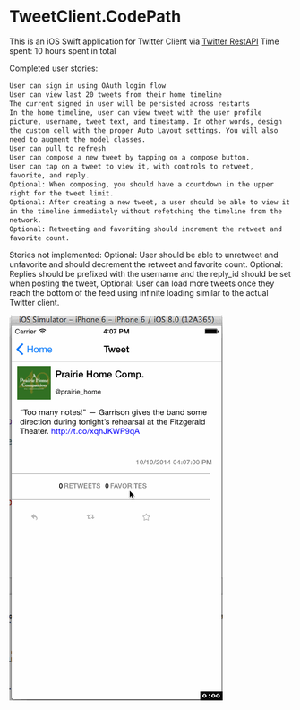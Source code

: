 TweetClient.CodePath
=============
This is an iOS Swift application for Twitter Client via [Twitter RestAPI](https://dev.twitter.com/rest/public)
Time spent: 10 hours spent in total

Completed user stories:

    User can sign in using OAuth login flow
    User can view last 20 tweets from their home timeline
    The current signed in user will be persisted across restarts
    In the home timeline, user can view tweet with the user profile picture, username, tweet text, and timestamp. In other words, design the custom cell with the proper Auto Layout settings. You will also need to augment the model classes.
    User can pull to refresh
    User can compose a new tweet by tapping on a compose button.
    User can tap on a tweet to view it, with controls to retweet, favorite, and reply.
    Optional: When composing, you should have a countdown in the upper right for the tweet limit.
    Optional: After creating a new tweet, a user should be able to view it in the timeline immediately without refetching the timeline from the network.
    Optional: Retweeting and favoriting should increment the retweet and favorite count.
    
  

Stories not implemented:
    Optional: User should be able to unretweet and unfavorite and should decrement the retweet and favorite count.
    Optional: Replies should be prefixed with the username and the reply_id should be set when posting the tweet,
    Optional: User can load more tweets once they reach the bottom of the feed using infinite loading similar to the actual Twitter client.


![Video Walkthrough](TweetClient.gif)

 

    
